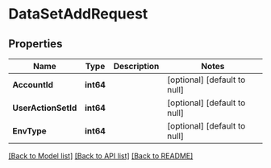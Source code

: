 # DataSetAddRequest

## Properties
Name | Type | Description | Notes
------------ | ------------- | ------------- | -------------
**AccountId** | **int64** |  | [optional] [default to null]
**UserActionSetId** | **int64** |  | [optional] [default to null]
**EnvType** | **int64** |  | [optional] [default to null]

[[Back to Model list]](../README.md#documentation-for-models) [[Back to API list]](../README.md#documentation-for-api-endpoints) [[Back to README]](../README.md)


